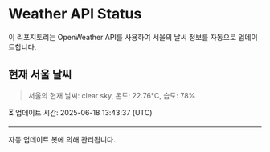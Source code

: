 
# Weather API Status

이 리포지토리는 OpenWeather API를 사용하여 서울의 날씨 정보를 자동으로 업데이트합니다.

## 현재 서울 날씨
> 서울의 현재 날씨: clear sky, 온도: 22.76°C, 습도: 78%

⏳ 업데이트 시간: 2025-06-18 13:43:37 (UTC)

---
자동 업데이트 봇에 의해 관리됩니다.
